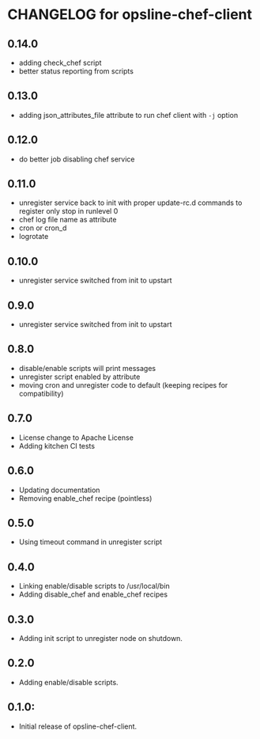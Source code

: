 # CHANGELOG for opsline-chef-client

## 0.14.0
* adding check_chef script
* better status reporting from scripts

## 0.13.0
* adding json_attributes_file attribute to run chef client with `-j` option

## 0.12.0
* do better job disabling chef service

## 0.11.0
* unregister service back to init with proper update-rc.d commands
  to register only stop in runlevel 0
* chef log file name as attribute
* cron or cron_d
* logrotate

## 0.10.0
* unregister service switched from init to upstart

## 0.9.0
* unregister service switched from init to upstart

## 0.8.0
* disable/enable scripts will print messages
* unregister script enabled by attribute
* moving cron and unregister code to default (keeping recipes for compatibility)

## 0.7.0
* License change to Apache License
* Adding kitchen CI tests

## 0.6.0
* Updating documentation
* Removing enable_chef recipe (pointless)

## 0.5.0
* Using timeout command in unregister script

## 0.4.0
* Linking enable/disable scripts to /usr/local/bin
* Adding disable_chef and enable_chef recipes

## 0.3.0
* Adding init script to unregister node on shutdown.

## 0.2.0
* Adding enable/disable scripts.

## 0.1.0:
* Initial release of opsline-chef-client.
